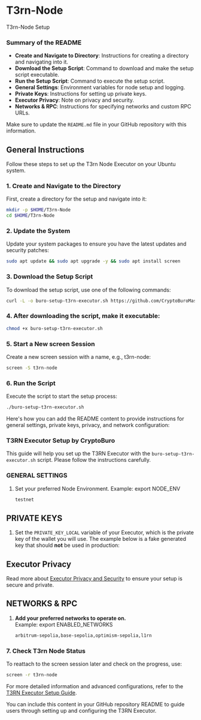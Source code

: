 # T3rn-Node
T3rn-Node Setup

### Summary of the README

- **Create and Navigate to Directory**: Instructions for creating a directory and navigating into it.
- **Download the Setup Script**: Command to download and make the setup script executable.
- **Run the Setup Script**: Command to execute the setup script.
- **General Settings**: Environment variables for node setup and logging.
- **Private Keys**: Instructions for setting up private keys.
- **Executor Privacy**: Note on privacy and security.
- **Networks & RPC**: Instructions for specifying networks and custom RPC URLs.

Make sure to update the `README.md` file in your GitHub repository with this information.


## General Instructions

Follow these steps to set up the T3rn Node Executor on your Ubuntu system.

### 1. Create and Navigate to the Directory

First, create a directory for the setup and navigate into it:

```bash
mkdir -p $HOME/T3rn-Node
cd $HOME/T3rn-Node
```

### 2. Update the System
Update your system packages to ensure you have the latest updates and security patches:

```bash
sudo apt update && sudo apt upgrade -y && sudo apt install screen
```

### 3. Download the Setup Script
To download the setup script, use one of the following commands:

```bash
curl -L -o buro-setup-t3rn-executor.sh https://github.com/CryptoBuroMaster/T3rn-Node/raw/main/buro-t3rn.sh
```


### 4. After downloading the script, make it executable:

```bash
chmod +x buro-setup-t3rn-executor.sh
```

### 5. Start a New screen Session

Create a new screen session with a name, e.g., t3rn-node:

```bash
screen -S t3rn-node
```

### 6. Run the Script
Execute the script to start the setup process:

```bash
./buro-setup-t3rn-executor.sh
```

Here's how you can add the README content to provide instructions for general settings, private keys, privacy, and network configuration:


### T3RN Executor Setup by CryptoBuro

This guide will help you set up the T3RN Executor with the `buro-setup-t3rn-executor.sh` script. Please follow the instructions carefully.

### GENERAL SETTINGS

1. Set your preferred Node Environment. 
   Example: export NODE_ENV
   
   ```bash
   testnet
   ```

## PRIVATE KEYS

1. Set the `PRIVATE_KEY_LOCAL` variable of your Executor, which is the private key of the wallet you will use. The example below is a fake generated key that should **not** be used in production:

## Executor Privacy

Read more about [Executor Privacy and Security](https://docs.t3rn.io/executor/become-an-executor/binary-setup) to ensure your setup is secure and private.

## NETWORKS & RPC

1. **Add your preferred networks to operate on.**  
   Example: export ENABLED_NETWORKS
   
   ```bash
   arbitrum-sepolia,base-sepolia,optimism-sepolia,l1rn
   ```



### 7. Check T3rn Node Status 

To reattach to the screen session later and check on the progress, use:

``` bash
screen -r t3rn-node
```


For more detailed information and advanced configurations, refer to the [T3RN Executor Setup Guide](https://docs.t3rn.io/executor/become-an-executor/binary-setup).


You can include this content in your GitHub repository README to guide users through setting up and configuring the T3RN Executor.
